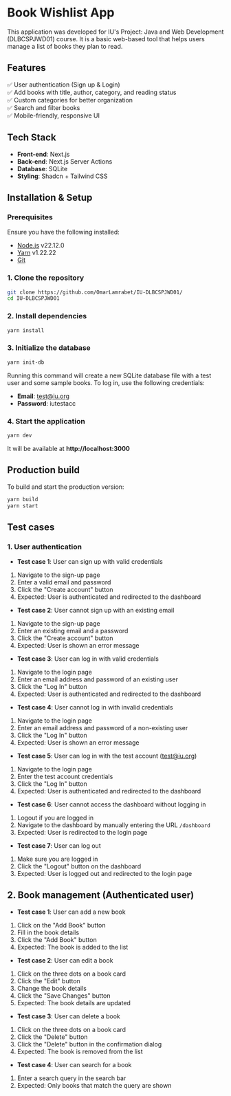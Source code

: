 # **Book Wishlist App**  


This application was developed for IU's Project: Java and Web Development (DLBCSPJWD01) course. It is a basic web-based tool that helps users manage a list of books they plan to read.

## **Features**  
✅ User authentication (Sign up & Login)  
✅ Add books with title, author, category, and reading status  
✅ Custom categories for better organization  
✅ Search and filter books  
✅ Mobile-friendly, responsive UI  

## **Tech Stack**  
- **Front-end**: Next.js
- **Back-end**: Next.js Server Actions
- **Database**: SQLite
- **Styling**: Shadcn + Tailwind CSS  

## **Installation & Setup**  

### **Prerequisites**  
Ensure you have the following installed:  
- [Node.js](https://nodejs.org/) v22.12.0
- [Yarn](https://yarnpkg.com/) v1.22.22
- [Git](https://git-scm.com/) 

### **1. Clone the repository**  
```sh
git clone https://github.com/OmarLamrabet/IU-DLBCSPJWD01/
cd IU-DLBCSPJWD01
```

### **2. Install dependencies**  
```sh
yarn install
```

### **3. Initialize the database**
```sh
yarn init-db
```
Running this command will create a new SQLite database file with a test user and some sample books. To log in, use the following credentials:
- **Email**: test@iu.org
- **Password**: iutestacc


### **4. Start the application**  
```sh
yarn dev
```
It will be available at **http://localhost:3000**  

## **Production build**  
To build and start the production version:  
```sh
yarn build
yarn start
```

## **Test cases**
### **1. User authentication**
- **Test case 1**: User can sign up with valid credentials
1. Navigate to the sign-up page
2. Enter a valid email and password
3. Click the "Create account" button
4. Expected: User is authenticated and redirected to the dashboard
- **Test case 2**: User cannot sign up with an existing email
1. Navigate to the sign-up page
2. Enter an existing email and a password
3. Click the "Create account" button
4. Expected: User is shown an error message
- **Test case 3**: User can log in with valid credentials
1. Navigate to the login page
2. Enter an email address and password of an existing user
3. Click the "Log In" button
4. Expected: User is authenticated and redirected to the dashboard
- **Test case 4**: User cannot log in with invalid credentials
1. Navigate to the login page
2. Enter an email address and password of a non-existing user
3. Click the "Log In" button
4. Expected: User is shown an error message
- **Test case 5**: User can log in with the test account (test@iu.org)
1. Navigate to the login page
2. Enter the test account credentials
3. Click the "Log In" button
4. Expected: User is authenticated and redirected to the dashboard
- **Test case 6**: User cannot access the dashboard without logging in
1. Logout if you are logged in
2. Navigate to the dashboard by manually entering the URL `/dashboard`
3. Expected: User is redirected to the login page
- **Test case 7**: User can log out
1. Make sure you are logged in
2. Click the "Logout" button on the dashboard
3. Expected: User is logged out and redirected to the login page
## **2. Book management** (Authenticated user)
- **Test case 1**: User can add a new book
1. Click on the "Add Book" button
2. Fill in the book details
3. Click the "Add Book" button
4. Expected: The book is added to the list
- **Test case 2**: User can edit a book
1. Click on the three dots on a book card
2. Click the "Edit" button
3. Change the book details
4. Click the "Save Changes" button
5. Expected: The book details are updated
- **Test case 3**: User can delete a book
1. Click on the three dots on a book card
2. Click the "Delete" button
3. Click the "Delete" button in the confirmation dialog
4. Expected: The book is removed from the list
- **Test case 4**: User can search for a book
1. Enter a search query in the search bar
2. Expected: Only books that match the query are shown
